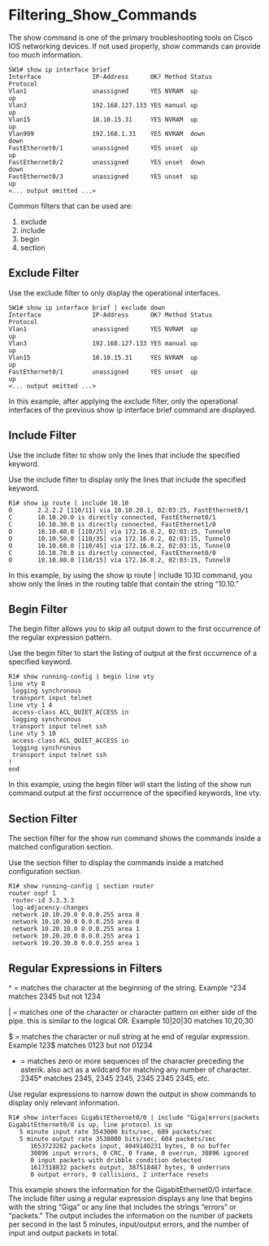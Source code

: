 # Filtering_Show_Commands

The show command is one of the primary troubleshooting tools on Cisco IOS networking devices. If not used properly, show commands can provide too much information.

```
SW1# show ip interface brief 
Interface              IP-Address      OK? Method Status             Protocol 
Vlan1                  unassigned      YES NVRAM  up                 up 
Vlan3                  192.168.127.133 YES manual up                 up 
Vlan15                 10.10.15.31     YES NVRAM  up                 up 
Vlan999                192.168.1.31    YES NVRAM  down               down 
FastEthernet0/1        unassigned      YES unset  up                 up 
FastEthernet0/2        unassigned      YES unset  down               down 
FastEthernet0/3        unassigned      YES unset  up                 up 
<... output omitted ...>
```

Common filters that can be used are:

1. exclude
2. include
3. begin
4. section

## Exclude Filter

Use the exclude filter to only display the operational interfaces.
```
SW1# show ip interface brief | exclude down
Interface              IP-Address      OK? Method Status             Protocol 
Vlan1                  unassigned      YES NVRAM  up                 up 
Vlan3                  192.168.127.133 YES manual up                 up 
Vlan15                 10.10.15.31     YES NVRAM  up                 up 
FastEthernet0/1        unassigned      YES unset  up                 up 
<... output omitted ...>
```

In this example, after applying the exclude filter, only the operational interfaces of the previous show ip interface brief command are displayed.

## Include Filter

Use the include filter to show only the lines that include the specified keyword.

Use the include filter to display only the lines that include the specified keyword.
```
R1# show ip route | include 10.10 
O       2.2.2.2 [110/11] via 10.10.20.1, 02:03:25, FastEthernet0/1 
C       10.10.20.0 is directly connected, FastEthernet0/1 
C       10.10.30.0 is directly connected, FastEthernet1/0 
O       10.10.40.0 [110/25] via 172.16.0.2, 02:03:15, Tunnel0 
O       10.10.50.0 [110/35] via 172.16.0.2, 02:03:15, Tunnel0 
O       10.10.60.0 [110/45] via 172.16.0.2, 02:03:15, Tunnel0 
C       10.10.70.0 is directly connected, FastEthernet0/0 
O       10.10.80.0 [110/15] via 172.16.0.2, 02:03:15, Tunnel0
```
In this example, by using the show ip route | include 10.10 command, you show only the lines in the routing table that contain the string “10.10.”

## Begin Filter

The begin filter allows you to skip all output down to the first occurrence of the regular expression pattern.

Use the begin filter to start the listing of output at the first occurrence of a specified keyword.
```
R1# show running-config | begin line vty 
line vty 0
 logging synchronous
 transport input telnet 
line vty 1 4
 access-class ACL_QUIET_ACCESS in
 logging synchronous
 transport input telnet ssh 
line vty 5 10
 access-class ACL_QUIET_ACCESS in
 logging synchronous
 transport input telnet ssh 
! 
end
```
In this example, using the begin filter will start the listing of the show run command output at the first occurrence of the specified keywords, line vty.

## Section Filter

The section filter for the show run command shows the commands inside a matched configuration section.

Use the section filter to display the commands inside a matched configuration section.
```
R1# show running-config | section router 
router ospf 1
 router-id 3.3.3.3
 log-adjacency-changes
 network 10.10.20.0 0.0.0.255 area 0
 network 10.10.30.0 0.0.0.255 area 0
 network 10.20.10.0 0.0.0.255 area 1
 network 10.20.20.0 0.0.0.255 area 1
 network 10.20.30.0 0.0.0.255 area 1
```

## Regular Expressions in Filters

^ = matches the character at the beginning of the string. Example ^234 matches 2345 but not 1234

| = matches one of the character or character pattern on either side of the pipe. this is similar to the logical OR. Example 10|20|30 matches 10,20,30

$ = matches the character or null string at he end of regular expression. Example 123$ matches 0123 but not 01234

* = matches zero or more sequences of the character preceding the asterik. also act as a wildcard for matching any number of character. 2345* matches 2345, 2345 2345, 2345 2345 2345, etc.

Use regular expressions to narrow down the output in show commands to display only relevant information.
```
R1# show interfaces GigabitEthernet0/0 | include ^Giga|errors|packets 
GigabitEthernet0/0 is up, line protocol is up
   5 minute input rate 3543000 bits/sec, 609 packets/sec 
   5 minute output rate 3538000 bits/sec, 604 packets/sec
      1653723282 packets input, 4049140231 bytes, 0 no buffer
      30896 input errors, 0 CRC, 0 frame, 0 overrun, 30896 ignored
      0 input packets with dribble condition detected
      1617318832 packets output, 387518487 bytes, 0 underruns
      0 output errors, 0 collisions, 2 interface resets
```
This example shows the information for the GigabitEthernet0/0 interface. The include filter using a regular expression displays any line that begins with the string “Giga” or any line that includes the strings “errors” or “packets.” The output includes the information on the number of packets per second in the last 5 minutes, input/output errors, and the number of input and output packets in total.

